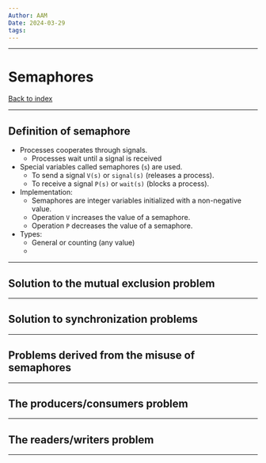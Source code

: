 ```yaml
---
Author: AAM
Date: 2024-03-29
tags:
---
```

---
# Semaphores

[Back to index](../OS.md)

---

## Definition of semaphore

- Processes cooperates through signals.
	- Processes wait until a signal is received
- Special variables called semaphores (`s`) are used.
	- To send a signal `V(s)` or `signal(s)` (releases a process).
	- To receive a signal `P(s)` or `wait(s)` (blocks a process).
- Implementation:
	- Semaphores are integer variables initialized with a non-negative value.
	- Operation `V` increases the value of a semaphore.
	- Operation `P` decreases the value of a semaphore.
- Types:
	- General or counting (any value)
	- 

---
## Solution to the mutual exclusion problem



---
## Solution to synchronization problems



---
## Problems derived from the misuse of semaphores



---
## The producers/consumers problem



---
## The readers/writers problem



---
